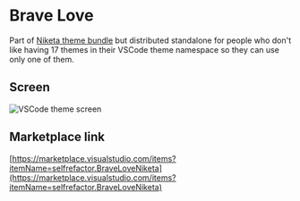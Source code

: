 # Brave Love

Part of [Niketa theme bundle](https://marketplace.visualstudio.com/items?itemName=selfrefactor.Niketa-theme) but distributed standalone for people who don't like having 17 themes in their VSCode theme namespace so they can use only one of them.

## Screen

![VSCode theme screen](https://github.com/selfrefactor/niketa-themes/blob/master/packages/brave_love/theme/brave.love.png?raw=true)

## Marketplace link

[https://marketplace.visualstudio.com/items?itemName=selfrefactor.BraveLoveNiketa](https://marketplace.visualstudio.com/items?itemName=selfrefactor.BraveLoveNiketa)